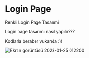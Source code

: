# Login Page
 Renkli Login Page Tasarımi
 
 Login page tasarımı nasıl yapılır???
 
 Kodlarla beraber yukarıda :))
 
 ![Ekran görüntüsü 2023-01-25 012200](https://user-images.githubusercontent.com/100854343/214434467-2814f10c-93b2-47e0-adcf-261a5987f87b.png)

